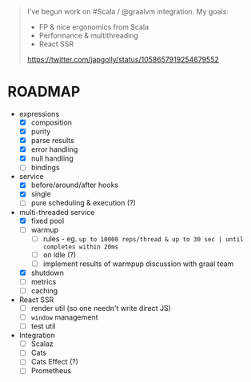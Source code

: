 > I've begun work on #Scala / @graalvm integration. My goals:
>
> * FP & nice ergonomics from Scala
> * Performance & multithreading
> * React SSR
>
> https://twitter.com/japgolly/status/1058657919254679552



# ROADMAP

* expressions
  * [x] composition
  * [x] purity
  * [x] parse results
  * [x] error handling
  * [x] null handling
  * [ ] bindings
* service
  * [x] before/around/after hooks
  * [x] single
  * [ ] pure scheduling & execution (?)
* multi-threaded service
  * [x] fixed pool
  * [ ] warmup
    * [ ] rules - eg. `up to 10000 reps/thread & up to 30 sec | until completes within 20ms`
    * [ ] on idle (?)
    * [ ] implement results of warmpup discussion with graal team
  * [x] shutdown
  * [ ] metrics
  * [ ] caching
* React SSR
  * [ ] render util (so one needn't write direct JS)
  * [ ] `window` management
  * [ ] test util
* Integration
  * [ ] Scalaz
  * [ ] Cats
  * [ ] Cats Effect (?)
  * [ ] Prometheus
